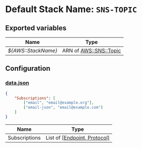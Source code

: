 # Default Stack Name: `SNS-TOPIC`

## Exported variables

|  Name | Type |
| ---------------------- | ---- |
| *${AWS::StackName}* | ARN of [AWS::SNS::Topic](https://docs.aws.amazon.com/AWSCloudFormation/latest/UserGuide/aws-properties-sns-topic.html) |

## Configuration

### [data.json](data.json)

```json
{
	"Subscriptions": [
		["email", "email@example.org"],
		["email-json", "email@example.com"]
	]
}
```

| Name | Type |
| ---- | ---- |
| Subscriptions | List of [[Endpoint, Protocol]](https://docs.aws.amazon.com/sns/latest/api/API_Subscribe.html) |
